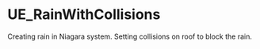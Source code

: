 # UE_RainWithCollisions
Creating rain in Niagara system. Setting collisions on roof to block the rain.

